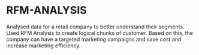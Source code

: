 # RFM-ANALYSIS
Analysed data for a retail company to better understand their segments. Used RFM Analysis to create logical chunks of customer. Based on this, the company can have a targeted marketing campaigns and save cost and increase marketing efficiency.
